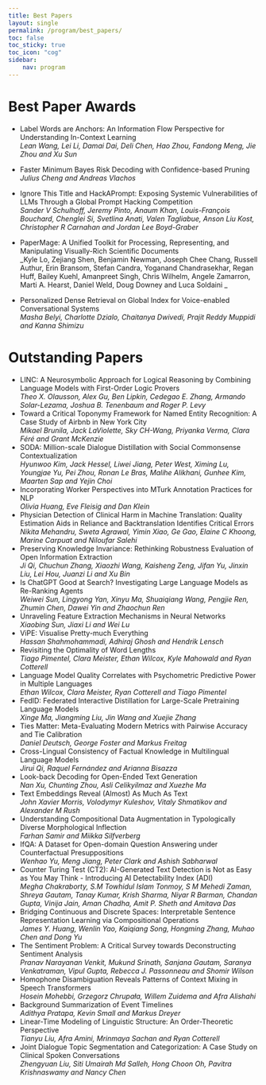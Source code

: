```yaml
---
title: Best Papers
layout: single
permalink: /program/best_papers/
toc: false
toc_sticky: true
toc_icon: "cog"
sidebar:
    nav: program
--- 
```



# Best Paper Awards

- Label Words are Anchors: An Information Flow Perspective for Understanding In-Context Learning<br/>
_Lean Wang, Lei Li, Damai Dai, Deli Chen, Hao Zhou, Fandong Meng, Jie Zhou and Xu Sun_

- Faster Minimum Bayes Risk Decoding with Confidence-based Pruning<br/>
_Julius Cheng and Andreas Vlachos_

- Ignore This Title and HackAPrompt: Exposing Systemic Vulnerabilities of LLMs Through a Global Prompt Hacking Competition<br/>
_Sander V Schulhoff, Jeremy Pinto, Anaum Khan, Louis-François Bouchard, Chenglei Si, Svetlina Anati, Valen Tagliabue, Anson Liu Kost, Christopher R Carnahan and Jordan Lee Boyd-Graber_

- PaperMage: A Unified Toolkit for Processing, Representing, and Manipulating Visually-Rich Scientific Documents<br/>
_Kyle Lo, Zejiang Shen, Benjamin Newman, Joseph Chee Chang, Russell Authur, Erin Bransom, Stefan Candra, Yoganand Chandrasekhar, Regan Huff, Bailey Kuehl, Amanpreet Singh, Chris Wilhelm, Angele Zamarron, Marti A. Hearst, Daniel Weld, Doug Downey and Luca Soldaini _

- Personalized Dense Retrieval on Global Index for Voice-enabled Conversational Systems<br/>
_Masha Belyi, Charlotte Dzialo, Chaitanya Dwivedi, Prajit Reddy Muppidi and Kanna Shimizu_


# Outstanding Papers

- LINC: A Neurosymbolic Approach for Logical Reasoning by Combining Language Models with First-Order Logic Provers<br/> _Theo X. Olausson, Alex Gu, Ben Lipkin, Cedegao E. Zhang, Armando Solar-Lezama, Joshua B. Tenenbaum and Roger P. Levy_
- Toward a Critical Toponymy Framework for Named Entity Recognition: A Case Study of Airbnb in New York City<br/> _Mikael Brunila, Jack LaViolette, Sky CH-Wang, Priyanka Verma, Clara Féré and Grant McKenzie_
- SODA: Million-scale Dialogue Distillation with Social Commonsense Contextualization<br/> _Hyunwoo Kim, Jack Hessel, Liwei Jiang, Peter West, Ximing Lu, Youngjae Yu, Pei Zhou, Ronan Le Bras, Malihe Alikhani, Gunhee Kim, Maarten Sap and Yejin Choi_
- Incorporating Worker Perspectives into MTurk Annotation Practices for NLP<br/> _Olivia Huang, Eve Fleisig and Dan Klein_
- Physician Detection of Clinical Harm in Machine Translation: Quality Estimation Aids in Reliance and Backtranslation Identifies Critical Errors<br/> _Nikita Mehandru, Sweta Agrawal, Yimin Xiao, Ge Gao, Elaine C Khoong, Marine Carpuat and Niloufar Salehi_
- Preserving Knowledge Invariance: Rethinking Robustness Evaluation of Open Information Extraction<br/> _Ji Qi, Chuchun Zhang, Xiaozhi Wang, Kaisheng Zeng, Jifan Yu, Jinxin Liu, Lei Hou, Juanzi Li and Xu Bin_
- Is ChatGPT Good at Search? Investigating Large Language Models as Re-Ranking Agents<br/> _Weiwei Sun, Lingyong Yan, Xinyu Ma, Shuaiqiang Wang, Pengjie Ren, Zhumin Chen, Dawei Yin and Zhaochun Ren_
- Unraveling Feature Extraction Mechanisms in Neural Networks<br/> _Xiaobing Sun, Jiaxi Li and Wei Lu_
- ViPE: Visualise Pretty-much Everything<br/> _Hassan Shahmohammadi, Adhiraj Ghosh and Hendrik Lensch_
- Revisiting the Optimality of Word Lengths<br/> _Tiago Pimentel, Clara Meister, Ethan Wilcox, Kyle Mahowald and Ryan Cotterell_
- Language Model Quality Correlates with Psychometric Predictive Power in Multiple Languages<br/> _Ethan Wilcox, Clara Meister, Ryan Cotterell and Tiago Pimentel_
- FedID: Federated Interactive Distillation for Large-Scale Pretraining Language Models<br/> _Xinge Ma, Jiangming Liu, Jin Wang and Xuejie Zhang_
- Ties Matter: Meta-Evaluating Modern Metrics with Pairwise Accuracy and Tie Calibration<br/> _Daniel Deutsch, George Foster and Markus Freitag_
- Cross-Lingual Consistency of Factual Knowledge in Multilingual Language Models<br/> _Jirui Qi, Raquel Fernández and Arianna Bisazza_
- Look-back Decoding for Open-Ended Text Generation<br/> _Nan Xu, Chunting Zhou, Asli Celikyilmaz and Xuezhe Ma_
- Text Embeddings Reveal (Almost) As Much As Text<br/> _John Xavier Morris, Volodymyr Kuleshov, Vitaly Shmatikov and Alexander M Rush_
- Understanding Compositional Data Augmentation in Typologically Diverse Morphological Inflection<br/> _Farhan Samir and Miikka Silfverberg_
- IfQA: A Dataset for Open-domain Question Answering under Counterfactual Presuppositions<br/> _Wenhao Yu, Meng Jiang, Peter Clark and Ashish Sabharwal_
- Counter Turing Test (CT2): AI-Generated Text Detection is Not as Easy as You May Think - Introducing AI Detectability Index (ADI)<br/> _Megha Chakraborty, S.M Towhidul Islam Tonmoy, S M Mehedi Zaman, Shreya Gautam, Tanay Kumar, Krish Sharma, Niyar R Barman, Chandan Gupta, Vinija Jain, Aman Chadha, Amit P. Sheth and Amitava Das_
- Bridging Continuous and Discrete Spaces: Interpretable Sentence Representation Learning via Compositional Operations<br/> _James Y. Huang, Wenlin Yao, Kaiqiang Song, Hongming Zhang, Muhao Chen and Dong Yu_
- The Sentiment Problem: A Critical Survey towards Deconstructing Sentiment Analysis<br/> _Pranav Narayanan Venkit, Mukund Srinath, Sanjana Gautam, Saranya Venkatraman, Vipul Gupta, Rebecca J. Passonneau and Shomir Wilson_
- Homophone Disambiguation Reveals Patterns of Context Mixing in Speech Transformers<br/> _Hosein Mohebbi, Grzegorz Chrupała, Willem Zuidema and Afra Alishahi_
- Background Summarization of Event Timelines<br/> _Adithya Pratapa, Kevin Small and Markus Dreyer_
- Linear-Time Modeling of Linguistic Structure: An Order-Theoretic Perspective<br/> _Tianyu Liu, Afra Amini, Mrinmaya Sachan and Ryan Cotterell_
- Joint Dialogue Topic Segmentation and Categorization: A Case Study on Clinical Spoken Conversations<br/> _Zhengyuan Liu, Siti Umairah Md Salleh, Hong Choon Oh, Pavitra Krishnaswamy and Nancy Chen_

